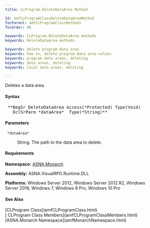 ```yaml
---
title: CLProgram.DeleteDataArea Method

Id: amfCLProgramClassDeleteDataAreaMethod
TocParent: amfCLProgramClassMethods
TocOrder: 90

keywords: CLProgram.DeleteDataArea methods
keywords: DeleteDataArea methods

keywords: delete program data area
keywords: how to, delete program data area values
keywords: program data areas, deleting
keywords: data areas, deleting
keywords: local data areas, deleting

---
```


Deletes a data area.

#### Syntax
<pre class="syntax"> **BegSr DeleteDataArea Access(*Protected) Type(Void)
   DclSrParm *dataArea*  Type(*String)**       </pre>

#### Parameters
<dl>
        <dt>
          <code> *dataArea* </code>
        </dt>
        <dd>

String. The path to the data area to delete.
</dd>
</dl>

<!-- start -->

#### Requirements
**Namespace:** [ASNA.Monarch](amfMonarchNamespace.html)

**Assembly:** ASNA.VisualRPG.Runtime.DLL 

**Platforms:** Windows Server 2012, Windows Server 2012 R2, Windows Server 2016, Windows 7, Windows 8 Pro, Windows 10 Pro
<!-- end -->

#### See Also
<dl><dt>
        [CLProgram
        Class](amfCLProgramClass.html)
        <br clear="none" />
        [
        CLProgram Class Members](amfCLProgramClassMembers.html)
        <br clear="none" />
        [ASNA.Monarch
        Namespace](amfMonarchNamespace.html)</dt>
</dl>

